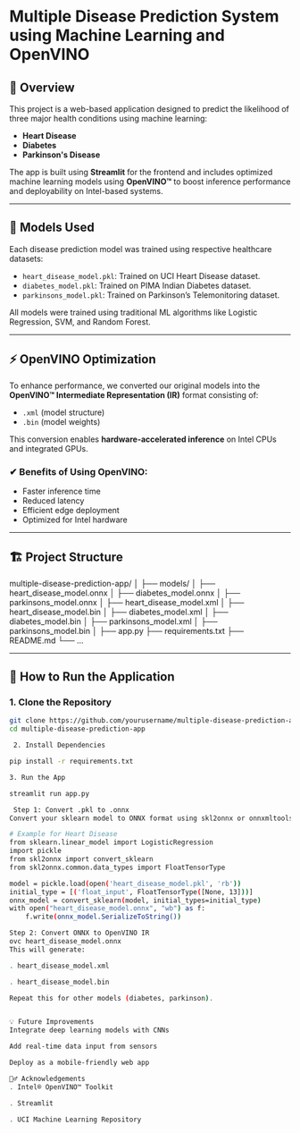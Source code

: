 # Multiple Disease Prediction System using Machine Learning and OpenVINO

## 🔬 Overview

This project is a web-based application designed to predict the likelihood of three major health conditions using machine learning:

- **Heart Disease**
- **Diabetes**
- **Parkinson's Disease**

The app is built using **Streamlit** for the frontend and includes optimized machine learning models using **OpenVINO™** to boost inference performance and deployability on Intel-based systems.

---

## 🧠 Models Used

Each disease prediction model was trained using respective healthcare datasets:

- `heart_disease_model.pkl`: Trained on UCI Heart Disease dataset.
- `diabetes_model.pkl`: Trained on PIMA Indian Diabetes dataset.
- `parkinsons_model.pkl`: Trained on Parkinson’s Telemonitoring dataset.

All models were trained using traditional ML algorithms like Logistic Regression, SVM, and Random Forest.

---

## ⚡ OpenVINO Optimization

To enhance performance, we converted our original models into the **OpenVINO™ Intermediate Representation (IR)** format consisting of:
- `.xml` (model structure)
- `.bin` (model weights)

This conversion enables **hardware-accelerated inference** on Intel CPUs and integrated GPUs.

### ✔ Benefits of Using OpenVINO:
- Faster inference time
- Reduced latency
- Efficient edge deployment
- Optimized for Intel hardware

---

## 🏗️ Project Structure

multiple-disease-prediction-app/
│
├── models/
│ ├── heart_disease_model.onnx
│ ├── diabetes_model.onnx
│ ├── parkinsons_model.onnx
│ ├── heart_disease_model.xml
│ ├── heart_disease_model.bin
│ ├── diabetes_model.xml
│ ├── diabetes_model.bin
│ ├── parkinsons_model.xml
│ ├── parkinsons_model.bin
│
├── app.py
├── requirements.txt
├── README.md
└── ...


---

## 🚀 How to Run the Application

### 1. Clone the Repository
```bash
git clone https://github.com/yourusername/multiple-disease-prediction-app.git
cd multiple-disease-prediction-app

 2. Install Dependencies

pip install -r requirements.txt

3. Run the App

streamlit run app.py

 Step 1: Convert .pkl to .onnx
Convert your sklearn model to ONNX format using skl2onnx or onnxmltools.

# Example for Heart Disease
from sklearn.linear_model import LogisticRegression
import pickle
from skl2onnx import convert_sklearn
from skl2onnx.common.data_types import FloatTensorType

model = pickle.load(open('heart_disease_model.pkl', 'rb'))
initial_type = [('float_input', FloatTensorType([None, 13]))]
onnx_model = convert_sklearn(model, initial_types=initial_type)
with open("heart_disease_model.onnx", "wb") as f:
    f.write(onnx_model.SerializeToString())

Step 2: Convert ONNX to OpenVINO IR
ovc heart_disease_model.onnx
This will generate:

. heart_disease_model.xml

. heart_disease_model.bin

Repeat this for other models (diabetes, parkinson).


💡 Future Improvements
Integrate deep learning models with CNNs

Add real-time data input from sensors

Deploy as a mobile-friendly web app

🙋‍♂️ Acknowledgements
. Intel® OpenVINO™ Toolkit

. Streamlit

. UCI Machine Learning Repository

